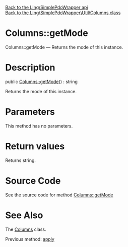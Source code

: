 [Back to the Ling/SimplePdoWrapper api](https://github.com/lingtalfi/SimplePdoWrapper/blob/master/doc/api/Ling/SimplePdoWrapper.md)<br>
[Back to the Ling\SimplePdoWrapper\Util\Columns class](https://github.com/lingtalfi/SimplePdoWrapper/blob/master/doc/api/Ling/SimplePdoWrapper/Util/Columns.md)


Columns::getMode
================



Columns::getMode — Returns the mode of this instance.




Description
================


public [Columns::getMode](https://github.com/lingtalfi/SimplePdoWrapper/blob/master/doc/api/Ling/SimplePdoWrapper/Util/Columns/getMode.md)() : string




Returns the mode of this instance.




Parameters
================

This method has no parameters.


Return values
================

Returns string.








Source Code
===========
See the source code for method [Columns::getMode](https://github.com/lingtalfi/SimplePdoWrapper/blob/master/Util/Columns.php#L115-L118)


See Also
================

The [Columns](https://github.com/lingtalfi/SimplePdoWrapper/blob/master/doc/api/Ling/SimplePdoWrapper/Util/Columns.md) class.

Previous method: [apply](https://github.com/lingtalfi/SimplePdoWrapper/blob/master/doc/api/Ling/SimplePdoWrapper/Util/Columns/apply.md)<br>

